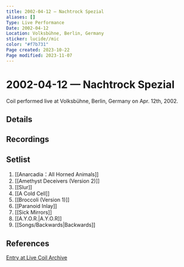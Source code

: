 ```yaml
---
title: 2002-04-12 — Nachtrock Spezial
aliases: []
Type: Live Performance
Date: 2002-04-12
Location: Volksbühne, Berlin, Germany
sticker: lucide//mic
color: "#f7b731"
Page created: 2023-10-22
Page modified: 2023-11-07
---
```


# 2002-04-12 — Nachtrock Spezial

Coil performed live at Volksbühne, Berlin, Germany on Apr. 12th, 2002.

## Details


## Recordings


## Setlist
1. [[Anarcadia：All Horned Animals]]
2. [[Amethyst Deceivers (Version 2)]]
3. [[Slur]]
4. [[A Cold Cell]]
5. [[Broccoli (Version 1)]]
6. [[Paranoid Inlay]]
7. [[Sick Mirrors]]
8. [[A.Y.O.R.|A.Y.O.R]]
9. [[Songs/Backwards|Backwards]]

## References

[Entry at Live Coil Archive](https://live-coil-archive.com/2002-part1/2002-fabrik/)
